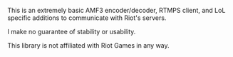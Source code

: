This is an extremely basic AMF3 encoder/decoder, RTMPS client, and LoL specific additions to communicate with Riot's servers.

I make no guarantee of stability or usability.

This library is not affiliated with Riot Games in any way.